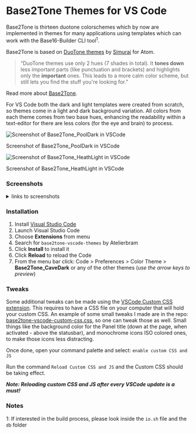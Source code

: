 # Base2Tone Themes for VS Code

Base2Tone is thirteen duotone colorschemes which by now are implemented in themes for many applications using templates which can work with the Base16-Builder CLI tool<sup>1</sup>.

Base2Tone is based on [DuoTone themes](http://simurai.com/projects/2016/01/01/duotone-themes) by [Simurai](http://simurai.com/) for Atom.

> “DuoTone themes use only 2 hues (7 shades in total). It __tones down__ less important parts (like punctuation and brackets) and highlights only the __important__ ones. This leads to a more calm color scheme, but still lets you find the stuff you're looking for.”

Read more about [Base2Tone](http://base2t.one).

For VS Code both the dark and light templates were created from scratch, so themes come in a light and dark background variation. All colors from each theme comes from two base hues, enhancing the readability within a text-editor for there are less colors (for the eye and brain) to process.

![Screenshot of Base2Tone_PoolDark in VSCode](https://i.imgur.com/FyNlKV2.png)

Screenshot of Base2Tone_PoolDark in VSCode


![Screenshot of Base2Tone_HeathLight in VSCode](https://i.imgur.com/D7eiDDT.png)

Screenshot of Base2Tone_HeathLight in VSCode

### Screenshots

<details><summary markdown="span">links to screenshots</summary>

- [Base2Tone_CaveDark](https://i.imgur.com/0XIBdPp.png)
- [Base2Tone_CaveLight](https://i.imgur.com/Rt2tujh.png)
- [Base2Tone_DesertDark](https://i.imgur.com/P8B6IEI.png)
- [Base2Tone_DesertLight](https://i.imgur.com/kVXEZSC.png)
- [Base2Tone_DrawbridgeDark](https://i.imgur.com/6qSAOLm.png)
- [Base2Tone_DrawbridgeLight](https://i.imgur.com/Q9IsG8w.png)
- [Base2Tone_EarthDark](https://i.imgur.com/kaPT4XT.png)
- [Base2Tone_EarthLight](https://i.imgur.com/mJpYbsa.png)
- [Base2Tone_EveningDark](https://i.imgur.com/mGagltl.png)
- [Base2Tone_EveningLight](https://i.imgur.com/kTxpyKN.png)
- [Base2Tone_ForestDark](https://i.imgur.com/b2RrhOG.png)
- [Base2Tone_ForestLight](https://i.imgur.com/L8ab10d.png)
- [Base2Tone_HeathDark](https://i.imgur.com/0Iek9yp.png)
- [Base2Tone_HeathLight](https://i.imgur.com/D7eiDDT.png)
- [Base2Tone_LakeDark](https://i.imgur.com/NwdDv0k.png)
- [Base2Tone_LakeLight](https://i.imgur.com/ku4eYqW.png)
- [Base2Tone_MeadowDark](https://i.imgur.com/ZXFJ6mv.png)
- [Base2Tone_MeadowLight](https://i.imgur.com/8caJ9NH.png)
- [Base2Tone_MorningDark](https://i.imgur.com/LyPcwWS.png)
- [Base2Tone_MorningLight](https://i.imgur.com/PtGk53T.png)
- [Base2Tone_PoolDark](https://i.imgur.com/FyNlKV2.png)
- [Base2Tone_PoolLight](https://i.imgur.com/vM4Gl31.png)
- [Base2Tone_SeaDark](https://i.imgur.com/HAgzQAA.png)
- [Base2Tone_SeaLight](https://i.imgur.com/y4GWHpf.png)
- [Base2Tone_SpaceDark](https://i.imgur.com/9cF1MHx.png)
- [Base2Tone_SpaceLight](https://i.imgur.com/l17vkgf.png)

</details>

### Installation

1.  Install [Visual Studio Code](https://code.visualstudio.com/)
1.  Launch Visual Studio Code
1.  Choose **Extensions** from menu
1.  Search for `base2tone-vscode-themes` by Atelierbram
1.  Click **Install** to install it
1.  Click **Reload** to reload the Code
1.  From the menu bar click: Code > Preferences > Color Theme > **Base2Tone_CaveDark** or any of the other themes (_use the arrow keys to preview_)

### Tweaks
Some additional tweaks can be made using the [VSCode Custom CSS extension](https://github.com/be5invis/vscode-custom-css). This requires to have a CSS file on your computer that will hold your custom CSS. An example of some small tweaks I made are in the repo: [base2tone-vscode-custom-css.css](https://github.com/atelierbram/Base2Tone-VSCode-Themes/blob/master/base2tone-vscode-custom-css.css), so one can tweak those as well. Small things like the background color for the Panel title (down at the page, when activated - above the statusbar), and monochrome icons ISO colored ones, to make those icons less distracting.

Once done, open your command palette and select: `enable custom CSS and JS`

Run the command `Reload Custom CSS and JS` and the Custom CSS should be taking effect.

**_Note: Reloading custom CSS and JS after every VSCode update is a must!_**

### Notes
1: If interested in the build process, please look inside the `io.sh` file and the `db` folder
